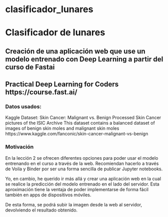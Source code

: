 # clasificador_lunares
<h1>Clasificador de lunares </h1>
<h2>Creación de una aplicación web que use un modelo entrenado con Deep Learning a partir del curso de Fastai<h2>
Practical Deep Learning for Coders  https://course.fast.ai/
<h3>Datos usados:</h3>
Kaggle Dataset: Skin Cancer: Malignant vs. Benign
Processed Skin Cancer pictures of the ISIC Archive
This dataset contains a balanced dataset of images of benign skin moles and malignant skin moles
https://www.kaggle.com/fanconic/skin-cancer-malignant-vs-benign


<h3>Motivación</h3>
En la lección 2 se ofrecen diferentes opciones para poder usar el modelo entrenando en el curso a través de la web.  Recomiendan hacerlo a través de Voila y Binder por ser una forma sencilla de publicar Jupyter notebooks.

Yo, en cambio, he querido ir más allá y crear una aplicación web en la cual se realice la predicción del modelo entrenado en el lado del servidor. Esta aproximación tiene la ventaja de poder implementarse de forma fácil también en apps de dispositivos móviles.

De esta forma, se podrá subir la imagen desde la web al servidor, devolviendo el resultado obtenido.


